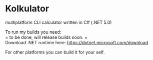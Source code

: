 # Kolkulator
multiplatform CLI calculator written in C# (.NET 5.0)

To run my builds you need:<br>
 = to be done, will release builds soon. =<br>
Download .NET runtime here: <a href="https://dotnet.microsoft.com/download">https://dotnet.microsoft.com/download</a>

For other platforms you can build it for your self.
